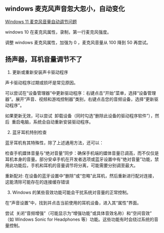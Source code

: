 ## windows 麦克风声音忽大忽小，自动变化

[Windows 11 麦克风音量自动调节问题](https://learn.microsoft.com/zh-cn/answers/questions/4270363/windows-11)

windows 10 在麦克风属性，录制，第一行麦克风强度。

调整 windows 麦克风属性，加强为 0 ，麦克风音量从 100 降到 50 再尝试。

## 扬声器，耳机音量调节不了

1. 更新或重新安装声卡驱动程序

声卡驱动程序过期或损坏是常见原因。

可以尝试在“设备管理器”中更新驱动程序：右键点击“开始”菜单，选择“设备管理器”。展开“声音、视频和游戏控制器”类别，右键点击您的音频设备，选择“更新驱动程序”。

如果更新无效，可以尝试 ​​ 卸载设备 ​​（同时勾选“删除此设备的驱动程序软件”），然后 ​​ 重启电脑 ​​，系统会自动重新安装驱动程序。

2. 蓝牙耳机特别检查

蓝牙耳机有其特殊性，除了上述通用方法，还可以：

检查手机媒体音量与“绝对音量”同步 ​​：确保手机端的媒体音量已调高，而不仅仅是耳机本身的音量。部分安卓手机在开发者选项或蓝牙设置中有“​​ 绝对音量 ​​”功能，禁用此功能后，手机和耳机的音量调节将分离，可能需要分别调至最大。

重新配对: 在设备的蓝牙设置中“删除”或“忽略”此耳机，然后重新进行配对连接，这能清除可能存在的连接缓存错误

3. Windows 的某些音效功能可能会干扰系统对音量的正常控制。

在“声音设置”中，找到并点击当前使用的耳机设备，进入其“属性”界面。

尝试 ​​ 关闭“音频增强”​​（可能显示为“增强功能”或具体音效名称）和 ​​“空间音效”​​（如 Windows Sonic for Headphones 等）功能。这些功能有时会绕过系统的音量控制。

